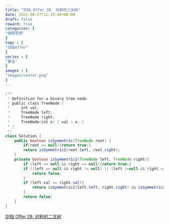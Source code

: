 ```yaml
---
title: "剑指 Offer 28. 对称的二叉树"
date: 2021-08-27T11:15:10+08:00
draft: false
reward: true
categories: [
"编程思想"
]
tags : [
"剑指offer"
]
series : [
"算法"
]
images : [
"images/center.png"
]
---
```


[comment]: <> (# 剑指 Offer 28. 对称的二叉树)



```java
/**
 * Definition for a binary tree node.
 * public class TreeNode {
 *     int val;
 *     TreeNode left;
 *     TreeNode right;
 *     TreeNode(int x) { val = x; }
 * }
 */
class Solution {
    public boolean isSymmetric(TreeNode root) {
        if(root == null){return true;}
        return isSymmetric2(root.left, root.right);
    }
    private boolean isSymmetric2(TreeNode left, TreeNode right){
        if (left == null && right == null){return true;}
        if ((left == null && right != null) || (left !=null && right == null)){
            return false;
        }
        if (left.val == right.val){
            return isSymmetric2(left.left, right.right) && isSymmetric2(left.right, right.left);
        }
        return false;
    }
}
```

[剑指 Offer 28. 对称的二叉树](https://leetcode-cn.com/problems/dui-cheng-de-er-cha-shu-lcof/)
